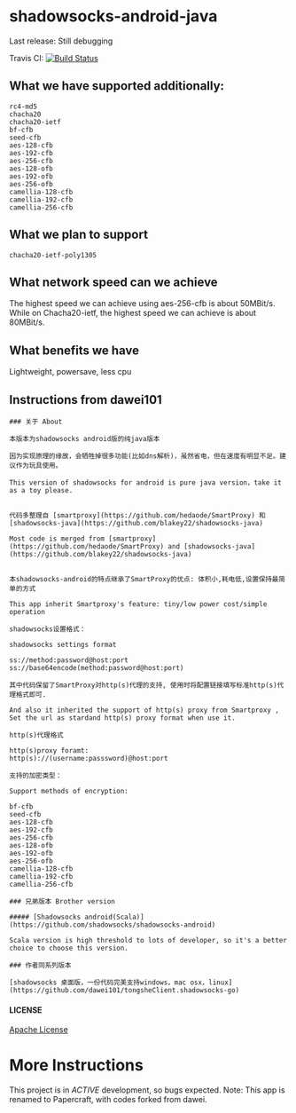 # shadowsocks-android-java

Last release: Still debugging

Travis CI: [![Build Status](https://img.shields.io/travis/lihaolanlhl/shadowsocks-android-java/master.svg?style=flat-square)](https://travis-ci.org/lihaolanlhl/shadowsocks-android-java)

## What we have supported additionally:
```
rc4-md5
chacha20
chacha20-ietf
bf-cfb
seed-cfb
aes-128-cfb
aes-192-cfb
aes-256-cfb
aes-128-ofb
aes-192-ofb
aes-256-ofb
camellia-128-cfb
camellia-192-cfb
camellia-256-cfb
```
## What we plan to support
```
chacha20-ietf-poly1305
```
## What network speed can we achieve
The highest speed we can achieve using aes-256-cfb is about 50MBit/s.
While on Chacha20-ietf, the highest speed we can achieve is about 80MBit/s.

## What benefits we have
Lightweight, powersave, less cpu

## Instructions from dawei101
```
### 关于 About

本版本为shadowsocks android版的纯java版本

因为实现原理的缘故，会牺牲掉很多功能(比如dns解析)，虽然省电，但在速度有明显不足。建议作为玩具使用。

This version of shadowsocks for android is pure java version，take it as a toy please.


代码多整理自 [smartproxy](https://github.com/hedaode/SmartProxy) 和 [shadowsocks-java](https://github.com/blakey22/shadowsocks-java)

Most code is merged from [smartproxy](https://github.com/hedaode/SmartProxy) and [shadowsocks-java](https://github.com/blakey22/shadowsocks-java)


本shadowsocks-android的特点继承了SmartProxy的优点: 体积小,耗电低,设置保持最简单的方式

This app inherit Smartproxy's feature: tiny/low power cost/simple operation

shadowsocks设置格式：

shadowsocks settings format

ss://method:password@host:port
ss://base64encode(method:password@host:port)

其中代码保留了SmartProxy对http(s)代理的支持, 使用时将配置链接填写标准http(s)代理格式即可.

And also it inherited the support of http(s) proxy from Smartproxy , Set the url as stardand http(s) proxy format when use it.

http(s)代理格式

http(s)proxy foramt:
http(s)://(username:passsword)@host:port

支持的加密类型：

Support methods of encryption:

bf-cfb
seed-cfb
aes-128-cfb
aes-192-cfb
aes-256-cfb
aes-128-ofb
aes-192-ofb
aes-256-ofb
camellia-128-cfb
camellia-192-cfb
camellia-256-cfb

### 兄弟版本 Brother version

##### [Shadowsocks android(Scala)](https://github.com/shadowsocks/shadowsocks-android)

Scala version is high threshold to lots of developer, so it's a better choice to choose this version.

### 作者同系列版本

[shadowsocks 桌面版，一份代码完美支持windows，mac osx，linux](https://github.com/dawei101/tongsheClient.shadowsocks-go)

```
#### LICENSE

[Apache License](./LICENSE)

# More Instructions

This project is in *ACTIVE* development, so bugs expected.
Note: This app is renamed to Papercraft, with codes forked from dawei.

